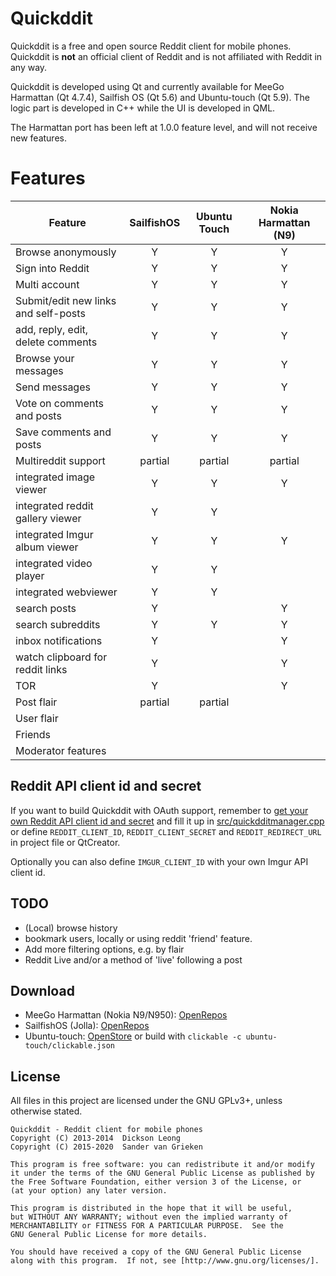 Quickddit
=========

Quickddit is a free and open source Reddit client for mobile phones. Quickddit is **not** an official client
of Reddit and is not affiliated with Reddit in any way.

Quickddit is developed using Qt and currently available for MeeGo Harmattan (Qt 4.7.4), Sailfish OS (Qt 5.6) and Ubuntu-touch (Qt 5.9).
The logic part is developed in C++ while the UI is developed in QML.

The Harmattan port has been left at 1.0.0 feature level, and will not receive new features.

Features
========
| Feature                | SailfishOS | Ubuntu Touch | Nokia Harmattan (N9) |
|------------------------|:----------:|:------------:|:--------------------:|
| Browse anonymously     | Y | Y | Y |
| Sign into Reddit       | Y | Y | Y |
| Multi account          | Y | Y | Y |
| Submit/edit new links and self-posts | Y | Y | Y |
| add, reply, edit, delete comments | Y | Y | Y |
| Browse your messages   | Y | Y | Y |
| Send messages          | Y | Y | Y |
| Vote on comments and posts | Y | Y | Y |
| Save comments and posts | Y | Y | Y |
| Multireddit support    | partial | partial | partial |
| integrated image viewer | Y | Y | Y |
| integrated reddit gallery viewer | Y | Y | |
| integrated Imgur album viewer | Y | Y | Y |
| integrated video player | Y | Y | |
| integrated webviewer   | Y | Y | |
| search posts           | Y | | Y |
| search subreddits      | Y | Y | Y |
| inbox notifications    | Y | | Y |
| watch clipboard for reddit links | Y | | Y |
| TOR                    | Y | | Y |
| Post flair             | partial | partial | |
| User flair             | | | |
| Friends                | | | |
| Moderator features     | | | |

Reddit API client id and secret
----------------------------------

If you want to build Quickddit with OAuth support, remember to [get your own Reddit API client
id and secret](https://github.com/reddit/reddit/wiki/OAuth2) and fill it up in
[src/quickdditmanager.cpp](src/quickdditmanager.cpp) or define `REDDIT_CLIENT_ID`,
`REDDIT_CLIENT_SECRET` and `REDDIT_REDIRECT_URL` in project file or QtCreator.

Optionally you can also define `IMGUR_CLIENT_ID` with your own Imgur API client id.

TODO
-----

- (Local) browse history
- bookmark users, locally or using reddit 'friend' feature.
- Add more filtering options, e.g. by flair
- Reddit Live and/or a method of 'live' following a post

Download
--------
- MeeGo Harmattan (Nokia N9/N950): [OpenRepos](https://openrepos.net/content/accumulator/quickddit)
- SailfishOS (Jolla): [OpenRepos](https://openrepos.net/content/accumulator/quickddit-0)
- Ubuntu-touch: [OpenStore](https://open-store.io/app/quickddit) or build with `clickable -c ubuntu-touch/clickable.json`

License
-------
All files in this project are licensed under the GNU GPLv3+, unless otherwise stated.

    Quickddit - Reddit client for mobile phones
    Copyright (C) 2013-2014  Dickson Leong
    Copyright (C) 2015-2020  Sander van Grieken

    This program is free software: you can redistribute it and/or modify
    it under the terms of the GNU General Public License as published by
    the Free Software Foundation, either version 3 of the License, or
    (at your option) any later version.

    This program is distributed in the hope that it will be useful,
    but WITHOUT ANY WARRANTY; without even the implied warranty of
    MERCHANTABILITY or FITNESS FOR A PARTICULAR PURPOSE.  See the
    GNU General Public License for more details.

    You should have received a copy of the GNU General Public License
    along with this program.  If not, see [http://www.gnu.org/licenses/].
